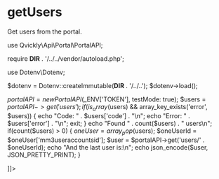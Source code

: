 # getUsers

<include from="Snippets-PortalAPI.md" element-id="snippet-header" />

Get users from the portal.

<tabs>
<tab title="%code-php%"> 
<code-block lang="php">
<![CDATA[
<?php
declare(strict_types=1);

use Qvickly\Api\Portal\PortalAPI;

require __DIR__ . '/../../vendor/autoload.php';

use Dotenv\Dotenv;

$dotenv = Dotenv::createImmutable(__DIR__ . '/../..');
$dotenv->load();

$portalAPI = new PortalAPI($_ENV['TOKEN'], testMode: true);
$users = $portalAPI->get('users');
if(is_array($users) && array_key_exists('error', $users)) {
    echo "Code: " . $users['code'] . "\n";
    echo "Error: " . $users['error'] . "\n";
    exit;
}
echo "Found " . count($users) . " users\n";
if(count($users) > 0) {
    $oneUser = array_pop($users);
    $oneUserId = $oneUser['mm3useraccountsid'];
    $user = $portalAPI->get('users/' . $oneUserId);
    echo "And the last user is:\n";
    echo json_encode($user, JSON_PRETTY_PRINT);
}



]]>
</code-block>

<include from="Snippets-PHP-Module.md" element-id="snippet-composer-require" />

</tab>

</tabs>